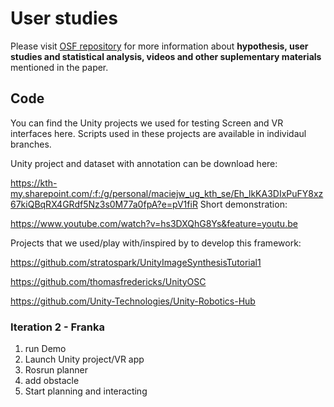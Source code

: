 # User studies

Please visit [OSF repository](https://osf.io/c8wap/?view_only=e1c799b564b043d0aeaac289513ebff0) for more information about **hypothesis, user studies and statistical analysis, videos and other suplementary materials** mentioned in the paper.

## Code 
You can find the Unity projects we used for testing Screen and VR interfaces here. Scripts used in these projects are available in individaul branches. 

Unity project and dataset with annotation can be download here:

https://kth-my.sharepoint.com/:f:/g/personal/maciejw_ug_kth_se/Eh_lkKA3DIxPuFY8xz67kiQBqRX4GRdf5Nz3s0M77a0fpA?e=pV1fiR
Short demonstration:

https://www.youtube.com/watch?v=hs3DXQhG8Ys&feature=youtu.be

Projects that we used/play with/inspired by to develop this framework:

https://github.com/stratospark/UnityImageSynthesisTutorial1


https://github.com/thomasfredericks/UnityOSC


https://github.com/Unity-Technologies/Unity-Robotics-Hub


### Iteration 2 - Franka

1. run Demo
2. Launch Unity project/VR app
3. Rosrun planner
4. add obstacle
5. Start planning and interacting 

